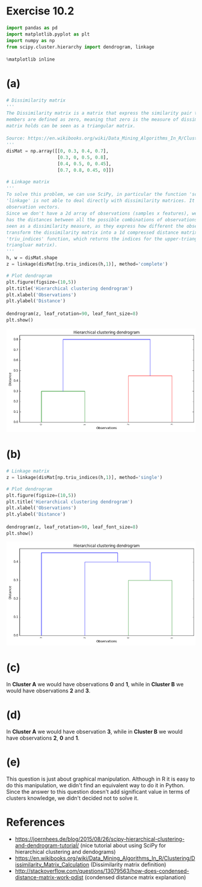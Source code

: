
# Exercise 10.2


```python
import pandas as pd
import matplotlib.pyplot as plt
import numpy as np
from scipy.cluster.hierarchy import dendrogram, linkage

%matplotlib inline
```

# (a)


```python
# Dissimilarity matrix
'''
The Dissimilarity matrix is a matrix that express the similarity pair to pair between to sets. It's square, and symmetric. The diagonal
members are defined as zero, meaning that zero is the measure of dissimilarity between an element and itself. Thus, the information the 
matrix holds can be seen as a triangular matrix.

Source: https://en.wikibooks.org/wiki/Data_Mining_Algorithms_In_R/Clustering/Dissimilarity_Matrix_Calculation
'''
disMat = np.array([[0, 0.3, 0.4, 0.7],
                   [0.3, 0, 0.5, 0.8],
                   [0.4, 0.5, 0, 0.45],
                   [0.7, 0.8, 0.45, 0]])
```


```python
# Linkage matrix
'''
To solve this problem, we can use SciPy, in particular the function 'scipy.cluster.hierarchy.linkage'. However, in contrast to R's 'hclust',
'linkage' is not able to deal directly with dissimilarity matrices. It's inputs must be a 1d compressed distance matrix or a 2d array of
observation vectors.
Since we don't have a 2d array of observations (samples x features), we must use the 1d compressed distance matrix. The 1d compressed matrix
has the distances between all the possible combinations of observations ((0,1), (0,2), (0,3), (1,2), (1,3), and (2,3)). Distances can be 
seen as a dissimilarity measure, as they express how different the observations are. Accordingly, to solve the exercise we just need to 
transform the dissimilarity matrix into a 1d compressed distance matrix and use it in the 'linkage' function. This can be done using the
'triu_indices' function, which returns the indices for the upper-triangle of an (n, m) array (remember that the dissimilarity matrix is a 
triangluar matrix).
'''
h, w = disMat.shape
z = linkage(disMat[np.triu_indices(h,1)], method='complete')
```


```python
# Plot dendrogram
plt.figure(figsize=(10,5))
plt.title('Hierarchical clustering dendrogram')
plt.xlabel('Observations')
plt.ylabel('Distance')

dendrogram(z, leaf_rotation=90, leaf_font_size=8)
plt.show()
```


![png](10_02_files/10_02_5_0.png)


# (b)


```python
# Linkage matrix
z = linkage(disMat[np.triu_indices(h,1)], method='single')
```


```python
# Plot dendrogram
plt.figure(figsize=(10,5))
plt.title('Hierarchical clustering dendrogram')
plt.xlabel('Observations')
plt.ylabel('Distance')

dendrogram(z, leaf_rotation=90, leaf_font_size=8)
plt.show()
```


![png](10_02_files/10_02_8_0.png)


# (c)

In <b>Cluster A</b> we would have observations <b>0</b> and <b>1</b>, while in <b>Cluster B</b> we would have observations <b>2</b> and <b>3</b>.

# (d)

In <b>Cluster A</b> we would have observation <b>3</b>, while in <b>Cluster B</b> we would have observations <b>2</b>, <b>0</b> and <b>1</b>.

# (e)

This question is just about graphical manipulation. Although in R it is easy to do this manipulation, we didn't find an equivalent way to do it in Python. Since the answer to this question doesn't add significant value in terms of clusters knowledge, we didn't decided not to solve it. 

# References

* https://joernhees.de/blog/2015/08/26/scipy-hierarchical-clustering-and-dendrogram-tutorial/ (nice tutorial about using SciPy for hierarchical clustering and dendograms)
* https://en.wikibooks.org/wiki/Data_Mining_Algorithms_In_R/Clustering/Dissimilarity_Matrix_Calculation (Dissimilarity matrix definition)
* http://stackoverflow.com/questions/13079563/how-does-condensed-distance-matrix-work-pdist (condensed distance matrix explanation)
